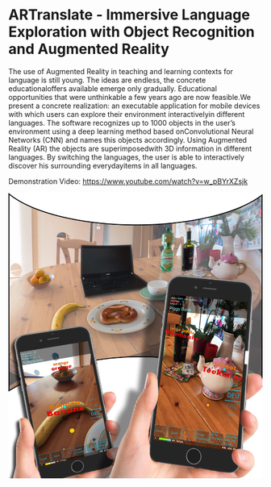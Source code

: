 # ARTranslate - Immersive Language Exploration with Object Recognition and Augmented Reality

The use of Augmented Reality in teaching and learning contexts for language is still young. The ideas are endless, the concrete educationaloffers available emerge only gradually. Educational opportunities that were unthinkable a few years ago are now feasible.We present a concrete realization: an executable application for mobile devices with which users can explore their environment interactivelyin different languages. The software recognizes up to 1000 objects in the user’s environment using a deep learning method based onConvolutional Neural Networks (CNN) and names this objects accordingly. Using Augmented Reality (AR) the objects are superimposedwith 3D information in different languages. By switching the languages, the user is able to interactively discover his surrounding everydayitems in all languages.



Demonstration Video: https://www.youtube.com/watch?v=w_pBYrXZsjk



![ATRanslate_around](fig/ATRanslate_around.jpg)



